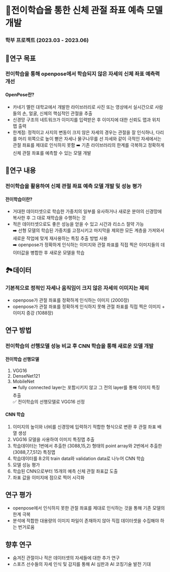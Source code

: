 # 🦾전이학습을 통한 신체 관절 좌표 예측 모델 개발
### 학부 프로젝트 (2023.03 - 2023.06)

## 📌연구 목표
### 전이학습을 통해 openpose에서 학습되지 않은 자세의 신체 좌표 예측력 개선
#### OpenPose란?
- 카네기 멜런 대학교에서 개발한 라이브러리로 사진 또는 영상에서 실시간으로 사람들의 손, 얼굴, 신체의 핵심적인 관절을 추출
- 신경망 구조의 네트워크가 이미지를 입력받은 후 이미지에 대한 신뢰도 맵과 위치 맵 출력
- 한계점: 정적이고 사지의 변동이 크지 않은 자세의 경우는 관절을 잘 인식하나, 다리를 머리 위쪽으로 높이 뻗은 자세나 물구나무를 선 자세와 같이 극적인 자세에서는 관절 좌표를 제대로 인식하지 못함
➡️ 기존 라이브러리의 한계를 극복하고 정확하게 신체 관절 좌표를 예측할 수 있는 모델 개발

## 🧐연구 내용
### 전이학습을 활용하여 신체 관절 좌표 예측 모델 개발 및 성능 평가
#### 전이학습이란?
- 거대한 데이터셋으로 학습한 가중치의 일부를 유사하거나 새로운 분야의 신경망에 복사한 후 그 대로 재학습을 수행하는 것
- 적은 데이터셋으로도 좋은 성능을 얻을 수 있고 시간과 리소스 절약 가능\
➡️ 선형 모델의 학습된 가중치를 고정시키고 마지막을 제외한 모든 계층을 가져와서 새로운 작업에 맞게 재사용하는 특징 추출 방법 사용\
➡️ openpose가 정확하게 인식하는 이미지와 관절 좌표를 직접 찍은 이미지들의 데이터값을 병합한 후 새로운 모델을 학습

## 🏞️데이터
### 기본적으로 정적인 자세나 움직임이 크지 않은 자세의 이미지는 제외
- openpose가 관절 좌표를 정확하게 인식하는 이미지 (2000장)
- openpose가 관절 좌표를 정확하게 인식하지 못해 관절 좌표를 직접 찍은 이미지 + 이미지 증강 (1088장)

## 연구 방법
### 전이학습의 선행모델 성능 비교 후 CNN 학습을 통해 새로운 모델 개발
#### 전이학습 선행모델
1. VGG16
2. DenseNet121
3. MobileNet\
➡️ fully connected layer는 포함시키지 않고 그 전의 layer를 통해 이미지 특징 추출\
✅ 전이학습의 선행모델로 VGG16 선정

#### CNN 학습
1. 이미지의 높이와 너비를 신경망에 입력하기 적합한 형식으로 변환 후 관절 좌표 배열 생성
2. VGG16 모델을 사용하여 이미지 특징맵 추출
3. 학습데이터는 1번에서 추출한 (3088,15,2) 형태의 point array와 2번에서 추출한 (3088,7,7,512) 특징맵
4. 학습데이터를 8:2의 train data와 validation data로 나누어 CNN 학습
5. 모델 성능 평가
6. 학습된 CNN으로부터 15개의 예측 신체 관절 좌표값 도출
7. 좌표 값을 이미지에 점으로 찍어 시각화

## 연구 평가
- openpose에서 인식하지 못한 관절 좌표를 제대로 인식하는 것을 통해 기존 모델의 한계 극복
- 분석에 적합한 대용량의 이미지 파일이 존재하지 않아 직접 데이터셋을 수집해야 하는 번거로움

## 향후 연구
- 숨겨진 관절이나 적은 데이터셋의 자세들에 대한 추가 연구
- 스포츠 선수들의 자세 인식 및 감지를 통해 AI 심판과 AI 코칭기술 발전 기대
